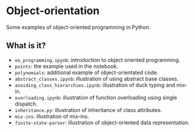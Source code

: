 # Object-orientation

Some examples of object-oriented programming in Python.


## What is it?

  * `oo_programming.ipynb`: introduction to object oriented
    programming.
  * `points`: the example used in the notebook.
  * `polynomials`: additional example of object-orientated code.
  * `abstract_classes.ipynb`: illustration of using abstract base
    classes.
  * `avoiding_class_hierarchies.ipynb`: illustration of duck typing
    and mix-in.
  * `overloading.ipynb`: illustration of function overloading using
    single dispatch.
  * `inheritance.py`: illustration of inheritance of class attributes.
  * `mix-ins`: illustration of mix-ins.
  * `finite-state-parser`: illustration of object-oriented data
    representation.
